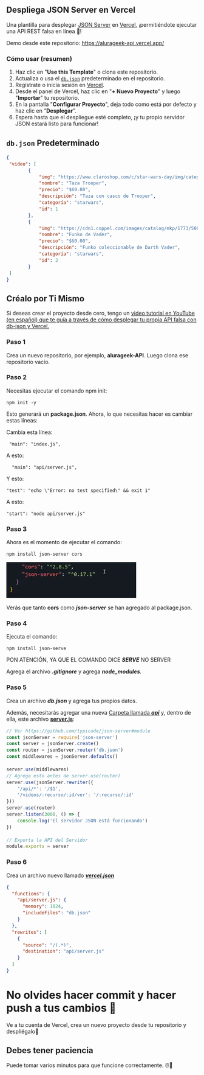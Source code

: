 ## Despliega JSON Server en Vercel

Una plantilla para desplegar [JSON Server](https://github.com/typicode/json-server) en [Vercel](https://vercel.com), ¡permitiéndote ejecutar una API REST falsa en línea 🐣!

Demo desde este repositorio:
https://alurageek-api.vercel.app/

### Cómo usar (resumen)

1. Haz clic en "**Use this Template**" o clona este repositorio.
2. Actualiza o usa el [`db.json`](./db.json) predeterminado en el repositorio.
3. Regístrate o inicia sesión en [Vercel](https://vercel.com).
4. Desde el panel de Vercel, haz clic en "**+ Nuevo Proyecto**" y luego "**Importar**" tu repositorio.
5. En la pantalla "**Configurar Proyecto**", deja todo como está por defecto y haz clic en "**Desplegar**".
6. Espera hasta que el despliegue esté completo, ¡y tu propio servidor JSON estará listo para funcionar!

## `db.json` Predeterminado

```json
{
 "video": [
        {
            "img": "https://www.claroshop.com/c/star-wars-day/img/categorias/TAZAS_CATEGORIAS_STAR_WARS.png",
            "nombre": "Taza Trooper",
            "precio": "$60.00",
            "descripción": "Taza con casco de Trooper",
            "categoría": "starwars",
            "id": 1
        },
        {
            "img": "https://cdn1.coppel.com/images/catalog/mkp/1773/5000/17733590-1.jpg",
            "nombre": "Funko de Vader",
            "precio": "$60.00",
            "descripción": "Funko coleccionable de Darth Vader",
            "categoría": "starwars",
            "id": 2
        }
 ]
}
```

## Créalo por Ti Mismo

Si deseas crear el proyecto desde cero, tengo un [video tutorial en YouTube (en español) que te guía a través de cómo desplegar tu propia API falsa con db-json y Vercel.](https://www.youtube.com/channel/UC36_js-krsAHAEAWpEDhHtw) 

### Paso 1

Crea un nuevo repositorio, por ejemplo, **alurageek-API**. Luego clona ese repositorio vacío.

### Paso 2

Necesitas ejecutar el comando npm init:
```
npm init -y
```

Esto generará un **package.json**. Ahora, lo que necesitas hacer es cambiar estas líneas:

Cambia esta línea:
``` 
 "main": "index.js",
```

A esto:

```
  "main": "api/server.js",
```

Y esto:

```
"test": "echo \"Error: no test specified\" && exit 1"
```

A esto:

```
"start": "node api/server.js"
```

### Paso 3

Ahora es el momento de ejecutar el comando:

```
npm install json-server cors
```

![Alt text](image.png)

Verás que tanto **cors** como ***json-server*** se han agregado al package.json.

### Paso 4

Ejecuta el comando:
```
npm install json-serve
```
PON ATENCIÓN, YA QUE EL COMANDO DICE ***SERVE*** NO SERVER

Agrega el archivo ***.gitignore*** y agrega ***node_modules***.

### Paso 5

Crea un archivo ***db.json*** y agrega tus propios datos.

Además, necesitarás agregar una nueva [Carpeta llamada ***api***](./api/)  y, dentro de ella, este archivo [**server.js**](./api/server.js):

```javascript
// Ver https://github.com/typicode/json-server#module
const jsonServer = require('json-server')
const server = jsonServer.create()
const router = jsonServer.router('db.json')
const middlewares = jsonServer.defaults()

server.use(middlewares)
// Agrega esto antes de server.use(router)
server.use(jsonServer.rewriter({
    '/api/*': '/$1',
    '/videos/:recurso/:id/ver': '/:recurso/:id'
}))
server.use(router)
server.listen(3000, () => {
    console.log('El servidor JSON está funcionando')
})

// Exporta la API del Servidor
module.exports = server
```

### Paso 6

Crea un archivo nuevo llamado [***vercel.json***](./vercel.json)

```json
{
  "functions": {
    "api/server.js": {
      "memory": 1024,
      "includeFiles": "db.json"
    }
  },
  "rewrites": [
    {
      "source": "/(.*)",
      "destination": "api/server.js"
    }
  ]
}
```

# No olvides hacer commit y hacer push a  tus cambios 🐣

Ve a tu cuenta de Vercel, crea  un nuevo proyecto desde tu repositorio y despliégalo💙

## Debes tener paciencia

Puede tomar varios minutos para que funcione correctamente. ⏰🥹


